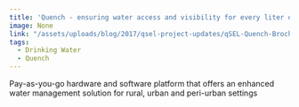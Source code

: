 ```yaml
---
title: 'Quench - ensuring water access and visibility for every liter dispensed'
image: None
link: "/assets/uploads/blog/2017/qsel-project-updates/qSEL-Quench-Brochure-2017.pdf"
tags:
  - Drinking Water
  - Quench
---
```


Pay-as-you-go hardware and software platform that offers an enhanced water management solution for rural, urban and peri-urban settings
